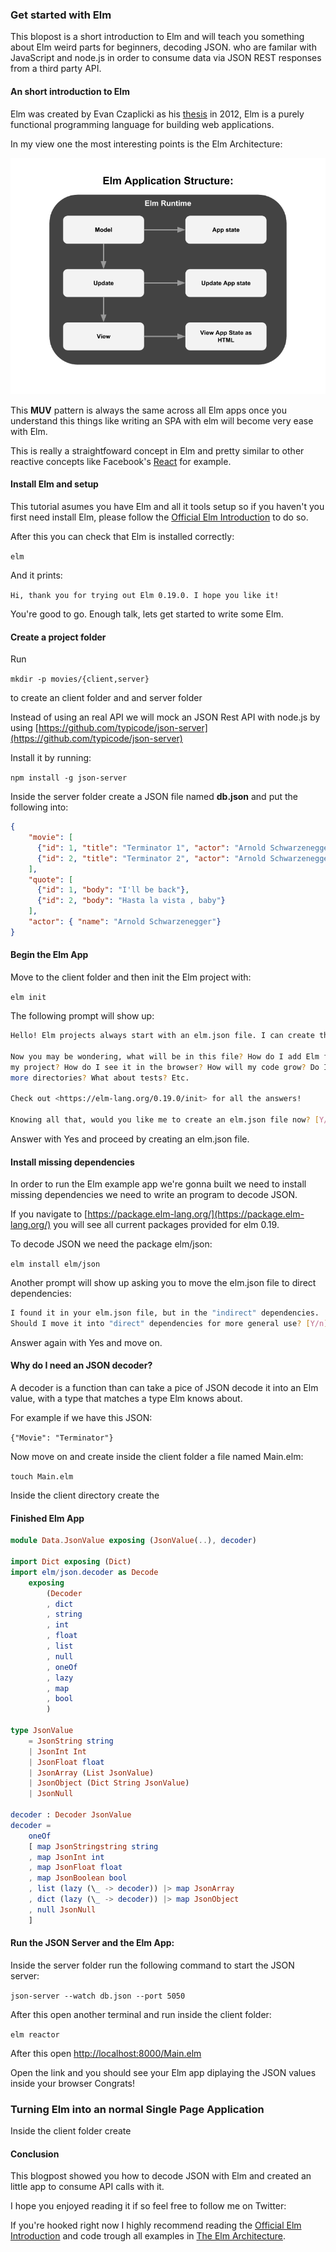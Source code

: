 ### Get started with Elm

This blopost is a short introduction to Elm and will teach you something about Elm weird parts for beginners, decoding JSON.
who are familar with JavaScript and node.js in order to consume data via JSON REST responses from a third party API.  

#### An short introduction to Elm 

Elm was created by Evan Czaplicki as his [thesis](https://www.seas.harvard.edu/sites/default/files/files/archived/Czaplicki.pdf) in 2012, Elm is a purely functional programming language for building web applications.

In my view one the most interesting points is the Elm Architecture:

![Model-Update-View](img/Model-Update-View.png)

This **MUV** pattern is always the same across all Elm apps once you understand this things like writing an SPA with elm will become very ease with Elm. 

This is really a straightfoward concept in Elm and pretty similar to other reactive concepts like Facebook's [React](https://reactjs.org/) for example.

#### Install Elm and setup

This tutorial asumes you have Elm and all it tools setup so if you haven't you first need install Elm,
please follow the [Official Elm Introduction](https://guide.elm-lang.org/install.html) to do so.

After this you can check that Elm is installed correctly:

```elm```

And it prints:

``` Hi, thank you for trying out Elm 0.19.0. I hope you like it! ```

You're good to go. Enough talk,  lets get started to write some Elm.

#### Create a project folder

Run

```mkdir -p movies/{client,server}```

to create an client folder and and server folder

Instead of using an real API we will mock an JSON Rest API with node.js by using [https://github.com/typicode/json-server](https://github.com/typicode/json-server)

Install it by running:

``` npm install -g json-server ```

Inside the server folder create a JSON file named **db.json** and put the following into:

```json
{
    "movie": [
      {"id": 1, "title": "Terminator 1", "actor": "Arnold Schwarzenegger"},
      {"id": 2, "title": "Terminator 2", "actor": "Arnold Schwarzenegger"}
    ],
    "quote": [
      {"id": 1, "body": "I'll be back"},
      {"id": 2, "body": "Hasta la vista , baby"}
    ],
    "actor": { "name": "Arnold Schwarzenegger"}
}
```

#### Begin the Elm App

Move to the client folder and then init the Elm project with:

``` elm init ```

The following prompt will show up:

```sh
Hello! Elm projects always start with an elm.json file. I can create them!

Now you may be wondering, what will be in this file? How do I add Elm files to
my project? How do I see it in the browser? How will my code grow? Do I need
more directories? What about tests? Etc.

Check out <https://elm-lang.org/0.19.0/init> for all the answers!

Knowing all that, would you like me to create an elm.json file now? [Y/n]:
```

Answer with Yes and proceed by creating an elm.json file.

#### Install missing dependencies

In order to run the Elm example app we're gonna built we need to install missing dependencies we need to write an program to decode JSON. 

If you navigate to [https://package.elm-lang.org/](https://package.elm-lang.org/) you will see all current
packages provided for elm 0.19.

To decode JSON we need the package elm/json:

``` elm install elm/json ```

Another prompt will show up asking you to move the elm.json file to direct dependencies:

```bash
I found it in your elm.json file, but in the "indirect" dependencies.
Should I move it into "direct" dependencies for more general use? [Y/n]:
```

Answer again with Yes and move on.

#### Why do I need an JSON decoder?

A decoder is a function than can take a pice of JSON decode it into an Elm value, with a type that matches a type Elm knows about.

For example if we have this JSON:

```{"Movie": "Terminator"} ```

Now move on and create inside the client folder a file named Main.elm:

``` touch Main.elm ```

Inside the client directory create the 

#### Finished Elm App

``` elm
module Data.JsonValue exposing (JsonValue(..), decoder)

import Dict exposing (Dict)
import elm/json.decoder as Decode
    exposing
        (Decoder
        , dict
        , string
        , int
        , float
        , list
        , null
        , oneOf
        , lazy
        , map
        , bool
        )

type JsonValue
    = JsonString string
    | JsonInt Int
    | JsonFloat float
    | JsonArray (List JsonValue)
    | JsonObject (Dict String JsonValue)
    | JsonNull 

decoder : Decoder JsonValue
decoder =
    oneOf
    [ map JsonStringstring string
    , map JsonInt int 
    , map JsonFloat float
    , map JsonBoolean bool
    , list (lazy (\_ -> decoder)) |> map JsonArray
    , dict (lazy (\_ -> decoder)) |> map JsonObject
    , null JsonNull
    ]
```

#### Run the JSON Server and the Elm App:

Inside the server folder run the following command to start the JSON server:

```json-server --watch db.json --port 5050```

After this open another terminal and run inside the client folder:

``` elm reactor ```

After this open [http://localhost:8000/Main.elm](http://localhost:8000/Main.elm)
 
Open the link and you should see your Elm app diplaying the JSON values inside your browser Congrats!

### Turning Elm into an normal Single Page Application

Inside the client folder create 

#### Conclusion

This blogpost showed you how to decode JSON with Elm and created an little app to consume API calls with it.

I hope you enjoyed reading it if so feel free to follow me on Twitter:

If you're hooked right now I highly recommend reading the
[Official Elm Introduction](https://guide.elm-lang.org/) and code trough all examples in [The Elm Architecture](https://guide.elm-lang.org/architecture/).



